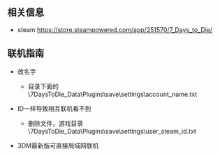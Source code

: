 ## 相关信息
- steam https://store.steampowered.com/app/251570/7_Days_to_Die/


## 联机指南

- 改名字
  - 目录下面的\7DaysToDie_Data\Plugins\save\settings\account_name.txt
- ID一样导致相互联机看不到
  - 删除文件，游戏目录\7DaysToDie_Data\Plugins\save\settings\user_steam_id.txt

- 3DM最新版可直接局域网联机
